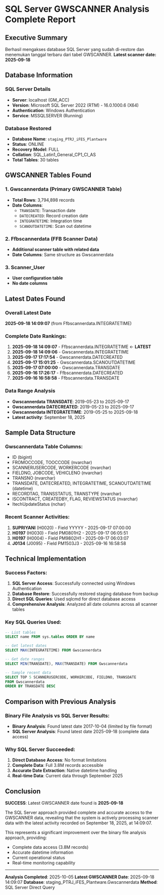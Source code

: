# SQL Server GWSCANNER Analysis Complete Report

## Executive Summary
Berhasil mengakses database SQL Server yang sudah di-restore dan menemukan tanggal terbaru dari tabel GWSCANNER. **Latest scanner date: 2025-09-18**

## Database Information

### SQL Server Details
- **Server**: localhost (GM_ACC)
- **Version**: Microsoft SQL Server 2022 (RTM) - 16.0.1000.6 (X64)
- **Authentication**: Windows Authentication
- **Service**: MSSQLSERVER (Running)

### Database Restored
- **Database Name**: `staging_PTRJ_iFES_Plantware`
- **Status**: ONLINE
- **Recovery Model**: FULL
- **Collation**: SQL_Latin1_General_CP1_CI_AS
- **Total Tables**: 30 tables

## GWSCANNER Tables Found

### 1. Gwscannerdata (Primary GWSCANNER Table)
- **Total Rows**: 3,794,898 records
- **Date Columns**:
  - `TRANSDATE`: Transaction date
  - `DATECREATED`: Record creation date
  - `INTEGRATETIME`: Integration time
  - `SCANOUTDATETIME`: Scan out datetime

### 2. Ffbscannerdata (FFB Scanner Data)
- **Additional scanner table with related data**
- **Date Columns**: Same structure as Gwscannerdata

### 3. Scanner_User
- **User configuration table**
- **No date columns**

## Latest Dates Found

### Overall Latest Date
**2025-09-18 14:09:07** (from Ffbscannerdata.INTEGRATETIME)

### Complete Date Rankings:
1. **2025-09-18 14:09:07** - Ffbscannerdata.INTEGRATETIME ← **LATEST**
2. **2025-09-18 14:09:06** - Gwscannerdata.INTEGRATETIME
3. **2025-09-17 17:17:54** - Gwscannerdata.DATECREATED
4. **2025-09-17 15:01:25** - Gwscannerdata.SCANOUTDATETIME
5. **2025-09-17 07:00:00** - Gwscannerdata.TRANSDATE
6. **2025-09-16 17:26:17** - Ffbscannerdata.DATECREATED
7. **2025-09-16 16:58:58** - Ffbscannerdata.TRANSDATE

### Data Range Analysis
- **Gwscannerdata TRANSDATE**: 2019-05-23 to 2025-09-17
- **Gwscannerdata DATECREATED**: 2019-05-23 to 2025-09-17
- **Gwscannerdata INTEGRATETIME**: 2019-05-25 to 2025-09-18
- **Latest activity**: September 18, 2025

## Sample Data Structure

### Gwscannerdata Table Columns:
- ID (bigint)
- FROMOCCODE, TOOCCODE (nvarchar)
- SCANNERUSERCODE, WORKERCODE (nvarchar)
- FIELDNO, JOBCODE, VEHICLENO (nvarchar)
- TRANSNO (nvarchar)
- TRANSDATE, DATECREATED, INTEGRATETIME, SCANOUTDATETIME (datetime)
- RECORDTAG, TRANSSTATUS, TRANSTYPE (nvarchar)
- ISCONTRACT, CREATEDBY, FLAG, REVIEWSTATUS (nvarchar)
- ItechUpdateStatus (nchar)

### Recent Scanner Activities:
1. **SUPRIYANI** (H0020) - Field YYYYY - 2025-09-17 07:00:00
2. **H0197** (H0030) - Field PM0801H2 - 2025-09-17 06:05:51
3. **H0197** (H0004) - Field PM9802H1 - 2025-09-17 06:03:07
4. **J0134** (J0095) - Field PM1503J3 - 2025-09-16 16:58:58

## Technical Implementation

### Success Factors:
1. **SQL Server Access**: Successfully connected using Windows Authentication
2. **Database Restore**: Successfully restored staging database from backup
3. **Direct SQL Queries**: Used sqlcmd for direct database access
4. **Comprehensive Analysis**: Analyzed all date columns across all scanner tables

### Key SQL Queries Used:
```sql
-- List tables
SELECT name FROM sys.tables ORDER BY name

-- Get latest dates
SELECT MAX(INTEGRATETIME) FROM Gwscannerdata

-- Get date ranges
SELECT MIN(TRANSDATE), MAX(TRANSDATE) FROM Gwscannerdata

-- Sample recent data
SELECT TOP 5 SCANNERUSERCODE, WORKERCODE, FIELDNO, TRANSDATE
FROM Gwscannerdata
ORDER BY TRANSDATE DESC
```

## Comparison with Previous Analysis

### Binary File Analysis vs SQL Server Results:
- **Binary Analysis**: Found latest date 2017-10-04 (limited by file format)
- **SQL Server Analysis**: Found latest date 2025-09-18 (complete data access)

### Why SQL Server Succeeded:
1. **Direct Database Access**: No format limitations
2. **Complete Data**: Full 3.8M records accessible
3. **Accurate Date Extraction**: Native datetime handling
4. **Real-time Data**: Current data through September 2025

## Conclusion

**SUCCESS**: Latest GWSCANNER date found is **2025-09-18**

The SQL Server approach provided complete and accurate access to the GWSCANNER data, revealing that the system is actively processing scanner data with the latest activity recorded on September 18, 2025, at 14:09:07.

This represents a significant improvement over the binary file analysis approach, providing:
- Complete data access (3.8M records)
- Accurate datetime information
- Current operational status
- Real-time monitoring capability

---
**Analysis Completed**: 2025-10-05
**Latest GWSCANNER Date**: 2025-09-18 14:09:07
**Database**: staging_PTRJ_iFES_Plantware.Gwscannerdata
**Method**: SQL Server Direct Query